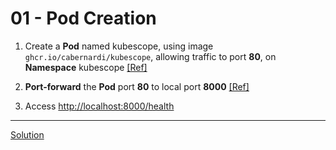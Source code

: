 # 01 - Pod Creation

1. Create a **Pod** named kubescope, using image `ghcr.io/cabernardi/kubescope`, allowing traffic to port **80**, on **Namespace** kubescope [[Ref]](https://kubernetes.io/docs/concepts/workloads/pods/)

1. **Port-forward** the **Pod** port **80** to local port **8000** [[Ref]](https://kubernetes.io/docs/tasks/access-application-cluster/port-forward-access-application-cluster/#forward-a-local-port-to-a-port-on-the-pod)

1. Access [http://localhost:8000/health](http://localhost:8000/health)

---
[Solution](./solution.md)
